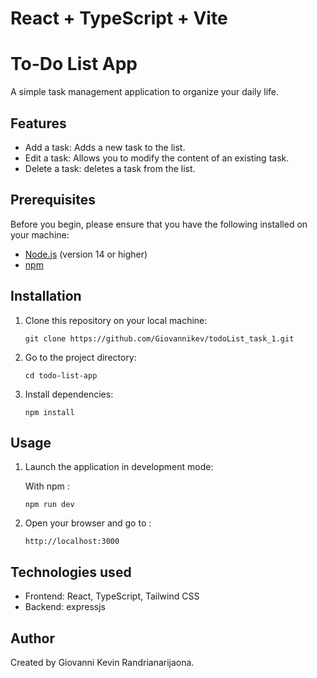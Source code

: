 # React + TypeScript + Vite

# To-Do List App

A simple task management application to organize your daily life.

## Features

- Add a task: Adds a new task to the list.
- Edit a task: Allows you to modify the content of an existing task.
- Delete a task: deletes a task from the list.

## Prerequisites

Before you begin, please ensure that you have the following installed on your machine:

- [Node.js](https://nodejs.org/) (version 14 or higher)
- [npm](https://www.npmjs.com/)

## Installation

1. Clone this repository on your local machine:

   ```
   git clone https://github.com/Giovannikev/todoList_task_1.git
   ```

2. Go to the project directory:

   ```
   cd todo-list-app
   ```

3. Install dependencies:

   ```
   npm install
   ```

## Usage

1. Launch the application in development mode:

   With npm :

   ```
   npm run dev
   ```

2. Open your browser and go to :

   ```
   http://localhost:3000
   ```

## Technologies used

- Frontend: React, TypeScript, Tailwind CSS
- Backend: expressjs

## Author

Created by Giovanni Kevin Randrianarijaona.
